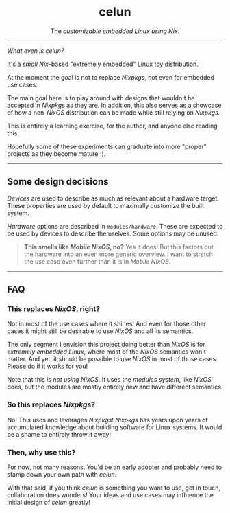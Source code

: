 <div align="center"><h1>celun</h1></div>
<div align="center">The <em>customizable embedded Linux using Nix</em>.</div>

* * *

*What even is celun?*

It's a *small* *Nix*-based "extremely embedded" Linux toy distribution.

At the moment the goal is not to replace *Nixpkgs*, not even for embedded use
cases.

The main goal here is to play around with designs that wouldn't be accepted in
*Nixpkgs* as they are. In addition, this also serves as a showcase of how a
non-*NixOS* distribution can be made while still relying on *Nixpkgs*.

This is entirely a learning exercise, for the author, and anyone else reading
this.

Hopefully some of these experiments can graduate into more "proper" projects
as they become mature :).

* * *

Some design decisions
---------------------

*Devices* are used to describe as much as relevant about a hardware target.
These properties are used by default to maximally customize the built system.

*Hardware* options are described in `modules/hardware`. These are expected to
be used by devices to describe themselves. Some options may be unused.

> **This smells like *Mobile NixOS*, no?** Yes it does! But this factors out
> the hardware into an even more generic overview. I want to stretch the use
> case even further than it is in *Mobile NixOS*.

* * *

FAQ
---

### This replaces *NixOS*, right?

Not in most of the use cases where it shines! And even for those other cases it
might still be desirable to use *NixOS* and all its semantics.

The only segment I envision this project doing better than *NixOS* is for
*extremely embedded Linux*, where most of the *NixOS* semantics won't matter. And
yet, it should be possible to use *NixOS* in most of those cases. Please do if
it works for you!

Note that this *is not using NixOS*. It uses the *modules system*, like *NixOS*
does, but the modules are mostly entirely new and have different semantics.


### So this replaces *Nixpkgs*?

No! This uses and leverages *Nixpkgs*! *Nixpkgs* has years upon years of
accumulated knowledge about building software for Linux systems. It would be a
shame to entirely throw it away!


### Then, why use this?

For now, not many reasons. You'd be an early adopter and probably need to stamp
down your own path with *celun*.

With that said, if you think *celun* is something you want to use, get in
touch, collaboration does wonders! Your ideas and use cases may influence the
initial design of *celun* greatly!
